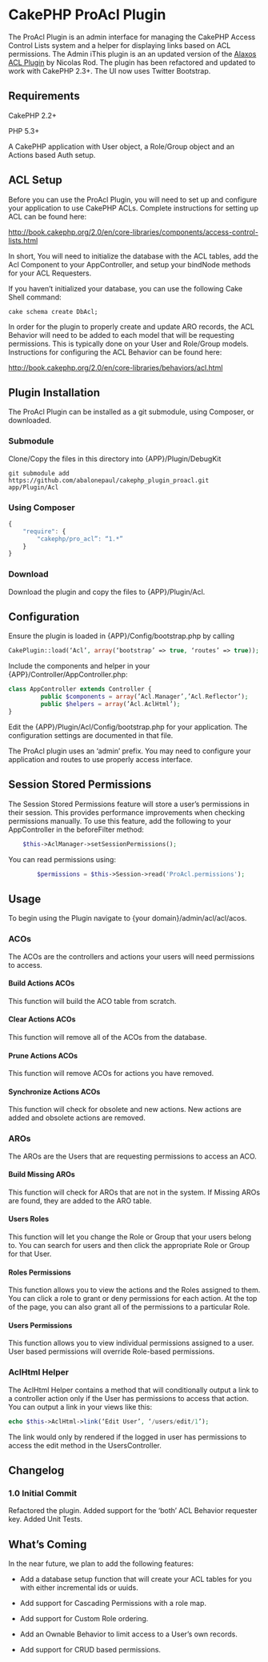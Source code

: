 # CakePHP ProAcl Plugin
The ProAcl Plugin is an admin interface for managing the CakePHP Access Control Lists system and a helper for displaying links based on ACL permissions. The Admin iThis plugin is an an updated version of the [Alaxos ACL Plugin](http://www.alaxos.net/blaxos/pages/view/plugin_acl) by Nicolas Rod. The plugin has been refactored and updated to work with CakePHP 2.3+. The UI now uses Twitter Bootstrap.

## Requirements
CakePHP 2.2+

PHP 5.3+

A CakePHP application with User object, a Role/Group object and an Actions based Auth setup.

## ACL Setup
Before you can use the ProAcl Plugin, you will need to set up and configure your application to use CakePHP ACLs. Complete instructions for setting up ACL can be found here:

http://book.cakephp.org/2.0/en/core-libraries/components/access-control-lists.html

In short, You will need to initialize the database with the ACL tables, add the Acl Component to your AppController, and setup your bindNode methods for your ACL Requesters.

If you haven’t initialized your database, you can use the following Cake Shell command:

```
cake schema create DbAcl;
```

In order for the plugin to properly create and update ARO records, the ACL Behavior will need to be added to each model that will be requesting permissions. This is typically done on your User and Role/Group models. Instructions for configuring the ACL Behavior can be found here:

http://book.cakephp.org/2.0/en/core-libraries/behaviors/acl.html

## Plugin Installation
The ProAcl Plugin can be installed as a git submodule, using Composer, or downloaded.

### Submodule
Clone/Copy the files in this directory into {APP}/Plugin/DebugKit

```
git submodule add https://github.com/abalonepaul/cakephp_plugin_proacl.git app/Plugin/Acl
```

### Using Composer
```javascript
{
    "require": {
        "cakephp/pro_acl”: “1.*”
    }
}
```

### Download
Download the plugin and copy the files to {APP}/Plugin/Acl.

## Configuration
Ensure the plugin is loaded in {APP}/Config/bootstrap.php by calling 

```php
CakePlugin::load(‘Acl’, array(‘bootstrap’ => true, ‘routes’ => true));
```
Include the components and helper in your {APP}/Controller/AppController.php:
```php
class AppController extends Controller {
         public $components = array(’Acl.Manager’,’Acl.Reflector’);
         public $helpers = array(’Acl.AclHtml’);
}
```
Edit the {APP}/Plugin/Acl/Config/bootstrap.php for your application. The configuration settings are documented in that file.

The ProAcl plugin uses an ‘admin’ prefix. You may need to configure your application and routes to use properly access interface. 

## Session Stored Permissions
The Session Stored Permissions feature will store a user’s permissions in their session. This provides performance improvements when checking permissions manually. To use this feature, add the following to your AppController in the beforeFilter method:

```php
	$this->AclManager->setSessionPermissions();
```

You can read permissions using:
```php
        $permissions = $this->Session->read('ProAcl.permissions');
```
## Usage
To begin using the Plugin navigate to {your domain}/admin/acl/acl/acos. 

### ACOs
The ACOs are the controllers and actions your users will need permissions to access.

#### Build Actions ACOs
This function will build the ACO table from scratch. 

#### Clear Actions ACOs
This function will remove all of the ACOs from the database. 

#### Prune Actions ACOs
This function will remove ACOs for actions you have removed. 

#### Synchronize Actions ACOs
This function will check for obsolete and new actions. New actions are added and obsolete actions are removed.

### AROs
The AROs are the Users that are requesting permissions to access an ACO.

#### Build Missing AROs
This function will check for AROs that are not in the system. If Missing AROs are found, they are added to the ARO table. 

#### Users Roles
This function will let you change the Role or Group that your users belong to. You can search for users and then click the appropriate Role or Group for that User. 

#### Roles Permissions
This function allows you to view the actions and the Roles assigned to them. You can click a role to grant or deny permissions for each action. At the top of the page, you can also grant all of the permissions to a particular Role. 

#### Users Permissions
This function allows you to view individual permissions assigned to a user. User based permissions will override Role-based permissions. 

### AclHtml Helper
The AclHtml Helper contains a method that will conditionally output a link to a controller action only if the User has permissions to access that action. You can output a link in your views like this:

```php
echo $this->AclHtml->link(‘Edit User’, ‘/users/edit/1’);
```

The link would only by rendered if the logged in user has permissions to access the edit method in the UsersController.

## Changelog

### 1.0 Initial Commit
Refactored the plugin. Added support for the ‘both’ ACL Behavior requester key. Added Unit Tests.

## What’s Coming
In the near future, we plan to add the following features:

* Add a database setup function that will create your ACL tables for you with either incremental ids or uuids.

* Add support for Cascading Permissions with a role map.

* Add support for Custom Role ordering.

* Add an Ownable Behavior to limit access to a User’s own records.

* Add support for CRUD based permissions. 
